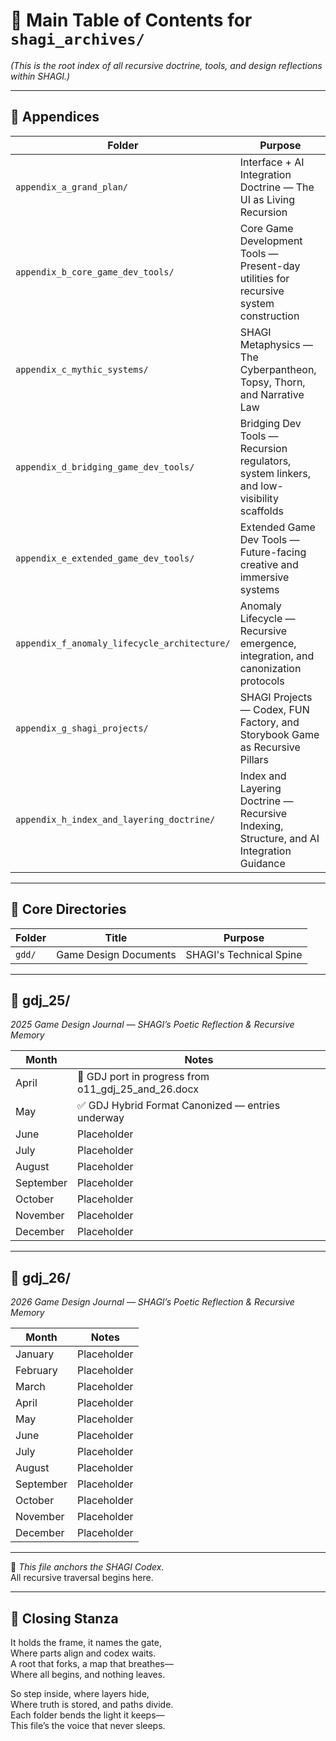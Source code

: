 <!-- Save to: shagi_archives/main_index.md -->

# 📘 Main Table of Contents for `shagi_archives/`

*(This is the root index of all recursive doctrine, tools, and design reflections within SHAGI.)*

---

## 📂 Appendices

| Folder | Purpose |
|--------|---------|
| `appendix_a_grand_plan/` | Interface + AI Integration Doctrine — The UI as Living Recursion |
| `appendix_b_core_game_dev_tools/` | Core Game Development Tools — Present-day utilities for recursive system construction |
| `appendix_c_mythic_systems/` | SHAGI Metaphysics — The Cyberpantheon, Topsy, Thorn, and Narrative Law |
| `appendix_d_bridging_game_dev_tools/` | Bridging Dev Tools — Recursion regulators, system linkers, and low-visibility scaffolds |
| `appendix_e_extended_game_dev_tools/` | Extended Game Dev Tools — Future-facing creative and immersive systems |
| `appendix_f_anomaly_lifecycle_architecture/` | Anomaly Lifecycle — Recursive emergence, integration, and canonization protocols |
| `appendix_g_shagi_projects/` | SHAGI Projects — Codex, FUN Factory, and Storybook Game as Recursive Pillars |
| `appendix_h_index_and_layering_doctrine/` | Index and Layering Doctrine — Recursive Indexing, Structure, and AI Integration Guidance |

---

## 📂 Core Directories

| Folder    | Title                  | Purpose                        |
|-----------|------------------------|--------------------------------|
| `gdd/`    | Game Design Documents  | SHAGI's Technical Spine        |

---

## 📂 gdj_25/  
*2025 Game Design Journal — SHAGI’s Poetic Reflection & Recursive Memory*

| Month     | Notes        |
|-----------|--------------|
| April     | 🔄 GDJ port in progress from o11_gdj_25_and_26.docx|
| May       | ✅ GDJ Hybrid Format Canonized — entries underway |
| June      | Placeholder  |
| July      | Placeholder  |
| August    | Placeholder  |
| September | Placeholder  |
| October   | Placeholder  |
| November  | Placeholder  |
| December  | Placeholder  |

---

## 📂 gdj_26/  
*2026 Game Design Journal — SHAGI’s Poetic Reflection & Recursive Memory*

| Month     | Notes        |
|-----------|--------------|
| January   | Placeholder  |
| February  | Placeholder  |
| March     | Placeholder  |
| April     | Placeholder  |
| May       | Placeholder  |
| June      | Placeholder  |
| July      | Placeholder  |
| August    | Placeholder  |
| September | Placeholder  |
| October   | Placeholder  |
| November  | Placeholder  |
| December  | Placeholder  |

---

📜 *This file anchors the SHAGI Codex.*  
All recursive traversal begins here.

---

## 📜 Closing Stanza

It holds the frame, it names the gate,  
Where parts align and codex waits.  
A root that forks, a map that breathes—  
Where all begins, and nothing leaves.  

So step inside, where layers hide,  
Where truth is stored, and paths divide.  
Each folder bends the light it keeps—  
This file’s the voice that never sleeps.
